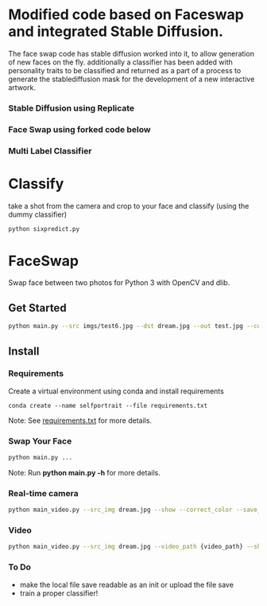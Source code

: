 # Modified code based on Faceswap and integrated Stable Diffusion.
The face swap code has stable diffusion worked into it, to allow generation of new faces on the fly. additionally a classifier has been added with personality traits to be classified and returned as a part of a process to generate the stablediffusion mask for the development of a new interactive artwork.

### Stable Diffusion using Replicate
### Face Swap using forked code below
### Multi Label Classifier

# Classify
take a shot from the camera and crop to your face and classify (using the dummy classifier)
```sh
python sixpredict.py
```

# FaceSwap
Swap face between two photos for Python 3 with OpenCV and dlib.

## Get Started
```sh
python main.py --src imgs/test6.jpg --dst dream.jpg --out test.jpg --correct_color --prompt 'image promt here'
```

## Install
### Requirements

Create a virtual environment using conda and install requirements
```
conda create --name selfportrait --file requirements.txt
```

Note: See [requirements.txt](requirements.txt) for more details.

### Swap Your Face
```sh
python main.py ...
```
Note: Run **python main.py -h** for more details.


### Real-time camera
```sh
python main_video.py --src_img dream.jpg --show --correct_color --save_path {*.avi} --prompt 'image promt here'
```
### Video
```sh
python main_video.py --src_img dream.jpg --video_path {video_path} --show --correct_color --save_path {*.avi}
```
### To Do
- make the local file save readable as an init or upload the file save
- train a proper classifier!
